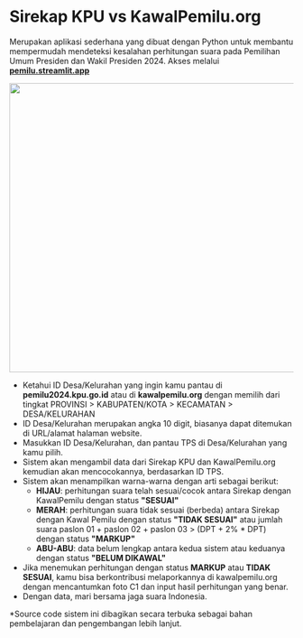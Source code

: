 # Sirekap KPU vs KawalPemilu.org
Merupakan aplikasi sederhana yang dibuat dengan Python untuk membantu mempermudah mendeteksi kesalahan perhitungan suara pada Pemilihan Umum Presiden dan Wakil Presiden 2024. Akses melalui [**pemilu.streamlit.app**](https://pemilu.streamlit.app)

<img src="https://github.com/rezkyyayang/kawalpemilu/assets/60925883/ced249ff-a867-4c47-8392-01c369fd9d1c" width="512px">

- Ketahui ID Desa/Kelurahan yang ingin kamu pantau di **pemilu2024.kpu.go.id** atau di **kawalpemilu.org** dengan memilih dari tingkat PROVINSI > KABUPATEN/KOTA > KECAMATAN > DESA/KELURAHAN
- ID Desa/Kelurahan merupakan angka 10 digit, biasanya dapat ditemukan di URL/alamat halaman website.
- Masukkan ID Desa/Kelurahan, dan pantau TPS di Desa/Kelurahan yang kamu pilih.
- Sistem akan mengambil data dari Sirekap KPU dan KawalPemilu.org kemudian akan mencocokannya, berdasarkan ID TPS.
- Sistem akan menampilkan warna-warna dengan arti sebagai berikut:
  - **HIJAU**: perhitungan suara telah sesuai/cocok antara Sirekap dengan KawalPemilu dengan status **"SESUAI"** <br>
  - **MERAH**: perhitungan suara tidak sesuai (berbeda) antara Sirekap dengan Kawal Pemilu dengan status **"TIDAK SESUAI"** atau jumlah suara paslon 01 + paslon 02 + paslon 03 > (DPT + 2% * DPT) dengan status **"MARKUP"** <br>
  - **ABU-ABU**: data belum lengkap antara kedua sistem atau keduanya dengan status **"BELUM DIKAWAL"** <br>
- Jika menemukan perhitungan dengan status **MARKUP** atau **TIDAK SESUAI**, kamu bisa berkontribusi melaporkannya di kawalpemilu.org dengan mencantumkan foto C1 dan input hasil perhitungan yang benar.
- Dengan data, mari bersama jaga suara Indonesia.

*Source code sistem ini dibagikan secara terbuka sebagai bahan pembelajaran dan pengembangan lebih lanjut.

